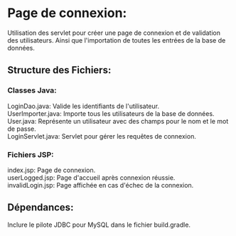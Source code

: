 # Page de connexion:

Utilisation des servlet pour créer une page de connexion et de validation des utilisateurs. 
Ainsi que l'importation de toutes les entrées de la base de données.  

## Structure des Fichiers:  
### Classes Java:  
  
LoginDao.java: Valide les identifiants de l'utilisateur.  
UserImporter.java: Importe tous les utilisateurs de la base de données.  
User.java: Représente un utilisateur avec des champs pour le nom et le mot de passe.  
LoginServlet.java: Servlet pour gérer les requêtes de connexion.  

### Fichiers JSP:  
  
index.jsp: Page de connexion.  
userLogged.jsp: Page d'accueil après connexion réussie.  
invalidLogin.jsp: Page affichée en cas d'échec de la connexion.  
  
## Dépendances:  
Inclure le pilote JDBC pour MySQL dans le fichier build.gradle.
